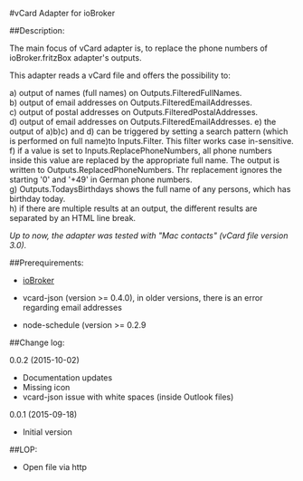 #vCard Adapter for ioBroker

##Description:

The main focus of vCard adapter is, to replace the phone numbers of ioBroker.fritzBox adapter's outputs.

This adapter reads a vCard file and offers the possibility to:

a) output of names (full names) on Outputs.FilteredFullNames.  
b) output of email addresses on Outputs.FilteredEmailAddresses.  
c) output of postal addresses on Outputs.FilteredPostalAddresses.  
d) output of email addresses on Outputs.FilteredEmailAddresses.
e) the output of a)b)c) and d) can be triggered by setting a search pattern (which is performed on full name)to 
Inputs.Filter. This filter works case in-sensitive.  
f) if a value is set to Inputs.ReplacePhoneNumbers, all phone numbers inside this value are replaced by the 
appropriate full name. The output is written to Outputs.ReplacedPhoneNumbers. Thr replacement ignores the starting 
'0' and '+49' in German phone numbers.  
g) Outputs.TodaysBirthdays shows the full name of any persons, which has birthday today.  
h) if there are multiple results at an output, the different results are separated by an HTML line break.  

_Up to now, the adapter was tested with "Mac contacts" (vCard file version 3.0)._  

##Prerequirements:
- [ioBroker](http://www.ioBroker.net "ioBroker homepage")

- vcard-json (version >= 0.4.0), in older versions, there is an error regarding email addresses
- node-schedule (version >= 0.2.9

##Change log:

0.0.2 (2015-10-02)  
* Documentation updates
* Missing icon
* vcard-json issue with white spaces (inside Outlook files)

0.0.1 (2015-09-18)  
* Initial version

##LOP:  
* Open file via http